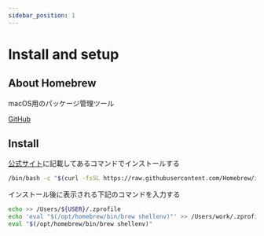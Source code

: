 ```yaml
---
sidebar_position: 1
---
```


# Install and setup

## About Homebrew

macOS用のパッケージ管理ツール

[GitHub](https://github.com/Homebrew)

## Install

[公式サイト](https://brew.sh/ja/)に記載してあるコマンドでインストールする

```zsh
/bin/bash -c "$(curl -fsSL https://raw.githubusercontent.com/Homebrew/install/HEAD/install.sh)"
```

インストール後に表示される下記のコマンドを入力する

```zsh
echo >> /Users/${USER}/.zprofile
echo 'eval "$(/opt/homebrew/bin/brew shellenv)"' >> /Users/work/.zprofile
eval "$(/opt/homebrew/bin/brew shellenv)"
```
